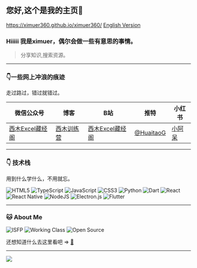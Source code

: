 ## 您好,这个是我的主页👋
https://ximuer360.github.io/ximuer360/
[English Version](./README-EN.md)
### Hiiiii 我是ximuer，偶尔会做一些有意思的事情。
> 分享知识,搜索资源。

---

### 👇一些网上冲浪的痕迹
走过路过，错过就错过。

|  微信公众号   |  博客  | B站 | 推特 | 小红书 |
|  ----  | ---- | ---- | ---- | ---- |
| [西木Excel藏经阁](https://github.com/ximuer360/ximuer360/blob/main/wechat_channel.jpg) | [西木训练营](https://binake.github.io) | [西木Excel藏经阁](https://space.bilibili.com/105912803) | [@HuaitaoG](https://x.com/HuaitaoG) | [小阿呆](https://www.xiaohongshu.com/user/profile/63269c09000000002303c054) |

---
### 👇 技术栈
用到什么学什么，不用就忘。

![HTML5](https://img.shields.io/badge/html5-%23E34F26.svg?style=for-the-badge&logo=html5&logoColor=white)
![TypeScript](https://img.shields.io/badge/typescript-%23007ACC.svg?style=for-the-badge&logo=typescript&logoColor=white)
![JavaScript](https://img.shields.io/badge/javascript-%23323330.svg?style=for-the-badge&logo=javascript&logoColor=%23F7DF1E)
![CSS3](https://img.shields.io/badge/css3-%231572B6.svg?style=for-the-badge&logo=css3&logoColor=white)
![Python](https://img.shields.io/badge/python-3670A0?style=for-the-badge&logo=python&logoColor=ffdd54)
![Dart](https://img.shields.io/badge/dart-%230175C2.svg?style=for-the-badge&logo=dart&logoColor=white)
![React](https://img.shields.io/badge/react-%2320232a.svg?style=for-the-badge&logo=react&logoColor=%2361DAFB)
![React Native](https://img.shields.io/badge/react_native-%2320232a.svg?style=for-the-badge&logo=react&logoColor=%2361DAFB)
![NodeJS](https://img.shields.io/badge/node.js-6DA55F?style=for-the-badge&logo=node.js&logoColor=white)
![Electron.js](https://img.shields.io/badge/Electron-191970?style=for-the-badge&logo=Electron&logoColor=white)
![Flutter](https://img.shields.io/badge/Flutter-%2302569B.svg?style=for-the-badge&logo=Flutter&logoColor=white)

---
### 🐱 About Me
![ISFP](https://img.shields.io/badge/-%20ISFP-blueviolet)
![Working Class](https://img.shields.io/badge/-Working%20Class-blue)
![Open Source](https://img.shields.io/badge/-Open%20Source-brightgreen)

还想知道什么去这里看吧 => [🤫](https://binake.github.io)

---
![](https://komarev.com/ghpvc/?username=maotoumao&color=66ccff)
